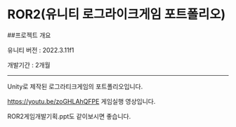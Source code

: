 # ROR2(유니티 로그라이크게임 포트폴리오)

##프로젝트 개요

유니티 버전 : 2022.3.11f1

개발기간 : 2개월

----------------------------------------------------
Unity로 제작된 로그라티크게임의 포트폴리오입니다.

https://youtu.be/zoGHLAhQFPE
게임실행 영상입니다.

ROR2게임개발기획.ppt도 같이보시면 좋습니다.
